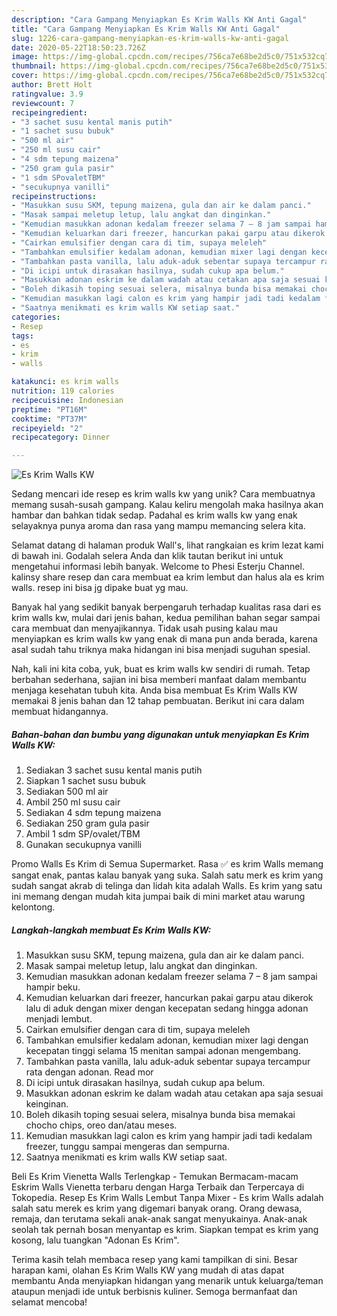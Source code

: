 ```yaml
---
description: "Cara Gampang Menyiapkan Es Krim Walls KW Anti Gagal"
title: "Cara Gampang Menyiapkan Es Krim Walls KW Anti Gagal"
slug: 1226-cara-gampang-menyiapkan-es-krim-walls-kw-anti-gagal
date: 2020-05-22T18:50:23.726Z
image: https://img-global.cpcdn.com/recipes/756ca7e68be2d5c0/751x532cq70/es-krim-walls-kw-foto-resep-utama.jpg
thumbnail: https://img-global.cpcdn.com/recipes/756ca7e68be2d5c0/751x532cq70/es-krim-walls-kw-foto-resep-utama.jpg
cover: https://img-global.cpcdn.com/recipes/756ca7e68be2d5c0/751x532cq70/es-krim-walls-kw-foto-resep-utama.jpg
author: Brett Holt
ratingvalue: 3.9
reviewcount: 7
recipeingredient:
- "3 sachet susu kental manis putih"
- "1 sachet susu bubuk"
- "500 ml air"
- "250 ml susu cair"
- "4 sdm tepung maizena"
- "250 gram gula pasir"
- "1 sdm SPovaletTBM"
- "secukupnya vanilli"
recipeinstructions:
- "Masukkan susu SKM, tepung maizena, gula dan air ke dalam panci."
- "Masak sampai meletup letup, lalu angkat dan dinginkan."
- "Kemudian masukkan adonan kedalam freezer selama 7 – 8 jam sampai hampir beku."
- "Kemudian keluarkan dari freezer, hancurkan pakai garpu atau dikerok lalu di aduk dengan mixer dengan kecepatan sedang hingga adonan menjadi lembut."
- "Cairkan emulsifier dengan cara di tim, supaya meleleh"
- "Tambahkan emulsifier kedalam adonan, kemudian mixer lagi dengan kecepatan tinggi selama 15 menitan sampai adonan mengembang."
- "Tambahkan pasta vanilla, lalu aduk-aduk sebentar supaya tercampur rata dengan adonan. Read mor"
- "Di icipi untuk dirasakan hasilnya, sudah cukup apa belum."
- "Masukkan adonan eskrim ke dalam wadah atau cetakan apa saja sesuai keinginan."
- "Boleh dikasih toping sesuai selera, misalnya bunda bisa memakai chocho chips, oreo dan/atau meses."
- "Kemudian masukkan lagi calon es krim yang hampir jadi tadi kedalam freezer, tunggu sampai mengeras dan sempurna."
- "Saatnya menikmati es krim walls KW setiap saat."
categories:
- Resep
tags:
- es
- krim
- walls

katakunci: es krim walls 
nutrition: 119 calories
recipecuisine: Indonesian
preptime: "PT16M"
cooktime: "PT37M"
recipeyield: "2"
recipecategory: Dinner

---
```



![Es Krim Walls KW](https://img-global.cpcdn.com/recipes/756ca7e68be2d5c0/751x532cq70/es-krim-walls-kw-foto-resep-utama.jpg)

Sedang mencari ide resep es krim walls kw yang unik? Cara membuatnya memang susah-susah gampang. Kalau keliru mengolah maka hasilnya akan hambar dan bahkan tidak sedap. Padahal es krim walls kw yang enak selayaknya punya aroma dan rasa yang mampu memancing selera kita.

Selamat datang di halaman produk Wall&#39;s, lihat rangkaian es krim lezat kami di bawah ini. Godalah selera Anda dan klik tautan berikut ini untuk mengetahui informasi lebih banyak. Welcome to Phesi Esterju Channel. kalinsy share resep dan cara membuat ea krim lembut dan halus ala es krim walls. resep ini bisa jg dipake buat yg mau.

Banyak hal yang sedikit banyak berpengaruh terhadap kualitas rasa dari es krim walls kw, mulai dari jenis bahan, kedua pemilihan bahan segar sampai cara membuat dan menyajikannya. Tidak usah pusing kalau mau menyiapkan es krim walls kw yang enak di mana pun anda berada, karena asal sudah tahu triknya maka hidangan ini bisa menjadi suguhan spesial.


Nah, kali ini kita coba, yuk, buat es krim walls kw sendiri di rumah. Tetap berbahan sederhana, sajian ini bisa memberi manfaat dalam membantu menjaga kesehatan tubuh kita. Anda bisa membuat Es Krim Walls KW memakai 8 jenis bahan dan 12 tahap pembuatan. Berikut ini cara dalam membuat hidangannya.

<!--inarticleads1-->

##### Bahan-bahan dan bumbu yang digunakan untuk menyiapkan Es Krim Walls KW:

1. Sediakan 3 sachet susu kental manis putih
1. Siapkan 1 sachet susu bubuk
1. Sediakan 500 ml air
1. Ambil 250 ml susu cair
1. Sediakan 4 sdm tepung maizena
1. Sediakan 250 gram gula pasir
1. Ambil 1 sdm SP/ovalet/TBM
1. Gunakan secukupnya vanilli


Promo Walls Es Krim di Semua Supermarket. Rasa ✅ es krim Walls memang sangat enak, pantas kalau banyak yang suka. Salah satu merk es krim yang sudah sangat akrab di telinga dan lidah kita adalah Walls. Es krim yang satu ini memang dengan mudah kita jumpai baik di mini market atau warung kelontong. 

<!--inarticleads2-->

##### Langkah-langkah membuat Es Krim Walls KW:

1. Masukkan susu SKM, tepung maizena, gula dan air ke dalam panci.
1. Masak sampai meletup letup, lalu angkat dan dinginkan.
1. Kemudian masukkan adonan kedalam freezer selama 7 – 8 jam sampai hampir beku.
1. Kemudian keluarkan dari freezer, hancurkan pakai garpu atau dikerok lalu di aduk dengan mixer dengan kecepatan sedang hingga adonan menjadi lembut.
1. Cairkan emulsifier dengan cara di tim, supaya meleleh
1. Tambahkan emulsifier kedalam adonan, kemudian mixer lagi dengan kecepatan tinggi selama 15 menitan sampai adonan mengembang.
1. Tambahkan pasta vanilla, lalu aduk-aduk sebentar supaya tercampur rata dengan adonan. Read mor
1. Di icipi untuk dirasakan hasilnya, sudah cukup apa belum.
1. Masukkan adonan eskrim ke dalam wadah atau cetakan apa saja sesuai keinginan.
1. Boleh dikasih toping sesuai selera, misalnya bunda bisa memakai chocho chips, oreo dan/atau meses.
1. Kemudian masukkan lagi calon es krim yang hampir jadi tadi kedalam freezer, tunggu sampai mengeras dan sempurna.
1. Saatnya menikmati es krim walls KW setiap saat.


Beli Es Krim Vienetta Walls Terlengkap - Temukan Bermacam-macam Eskrim Walls Vienetta terbaru dengan Harga Terbaik dan Terpercaya di Tokopedia. Resep Es Krim Walls Lembut Tanpa Mixer - Es krim Walls adalah salah satu merek es krim yang digemari banyak orang. Orang dewasa, remaja, dan terutama sekali anak-anak sangat menyukainya. Anak-anak seolah tak pernah bosan menyantap es krim. Siapkan tempat es krim yang kosong, lalu tuangkan &#34;Adonan Es Krim&#34;. 

Terima kasih telah membaca resep yang kami tampilkan di sini. Besar harapan kami, olahan Es Krim Walls KW yang mudah di atas dapat membantu Anda menyiapkan hidangan yang menarik untuk keluarga/teman ataupun menjadi ide untuk berbisnis kuliner. Semoga bermanfaat dan selamat mencoba!
